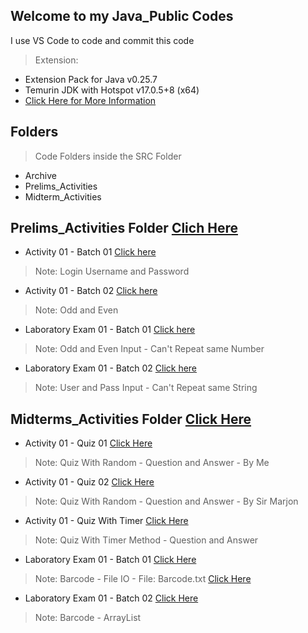 ## Welcome to my Java_Public Codes

I use VS Code to code and commit this code
> Extension:
  - Extension Pack for Java v0.25.7
  - Temurin JDK with Hotspot v17.0.5+8 (x64)
  - [Click Here for More Information](https://www.youtube.com/watch?v=BBJa32lCaaY)

## Folders
> Code Folders inside the SRC Folder
  - Archive
  - Prelims_Activities
  - Midterm_Activities

## Prelims_Activities Folder [Clich Here](https://github.com/testhub-Lester/Java_Public/tree/master/src/BT301/Prelims_Activities)

- Activity 01 - Batch 01 [Click here](https://github.com/testhub-Lester/Java_Public/blob/master/src/BT301/Prelims_Activities/Activity01_Batch01_Login.java)
> Note: Login Username and Password

- Activity 01 - Batch 02 [Click here](https://github.com/testhub-Lester/Java_Public/blob/master/src/BT301/Prelims_Activities/Activity01_Batch02_OddEven.java)
> Note: Odd and Even

- Laboratory Exam 01 - Batch 01 [Click here](https://github.com/testhub-Lester/Java_Public/blob/master/src/BT301/Prelims_Activities/LaboratoryExam_Batch01_OddEven.java)
> Note: Odd and Even Input - Can't Repeat same Number

- Laboratory Exam 01 - Batch 02 [Click here](https://github.com/testhub-Lester/Java_Public/blob/master/src/BT301/Prelims_Activities/LaboratoryExam_Batch02_InputUsers.java)
> Note: User and Pass Input - Can't Repeat same String

## Midterms_Activities Folder [Click Here](https://github.com/testhub-Lester/Java_Public/tree/master/src/BT301/Prelims_Activities)
- Activity 01 - Quiz 01 [Click Here](https://github.com/testhub-Lester/Java_Public/blob/master/src/BT301/Midterms_Activities/Activity01_Quiz_Lester1.java)
> Note: Quiz With Random - Question and Answer - By Me

- Activity 01 - Quiz 02 [Click Here](https://github.com/testhub-Lester/Java_Public/blob/master/src/BT301/Midterms_Activities/Activity01_Quiz_SirMarjon.java)
> Note: Quiz With Random - Question and Answer - By Sir Marjon

- Activity 01 - Quiz With Timer [Click Here](https://github.com/testhub-Lester/Java_Public/blob/master/src/BT301/Midterms_Activities/Activity02_QuizTimer_Lester.java)
> Note: Quiz With Timer Method - Question and Answer

- Laboratory Exam 01 - Batch 01 [Click Here](https://github.com/testhub-Lester/Java_Public/blob/master/src/BT301/Midterms_Activities/LaboratoryExam_Batch01_Barcode.java)
> Note: Barcode - File IO - File: Barcode.txt [Click Here](https://github.com/testhub-Lester/Java_Public/blob/master/src/BT301/Midterms_Activities/Barcode.txt)

- Laboratory Exam 01 - Batch 02 [Click Here](https://github.com/testhub-Lester/Java_Public/blob/master/src/BT301/Midterms_Activities/LaboratoryExam_Batch02_Barcode.java)
> Note: Barcode - ArrayList